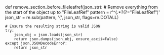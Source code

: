 def remove_section_before_fileleafref(json_str):
    # Remove everything from the start of the object up to "FileLeafRef"
    pattern = r'^\{.*?(?="FileLeafRef")'
    json_str = re.sub(pattern, '{', json_str, flags=re.DOTALL)
    
    # Ensure the resulting string is valid JSON
    try:
        json_obj = json.loads(json_str)
        return json.dumps(json_obj, ensure_ascii=False)
    except json.JSONDecodeError:
        return json_str 

